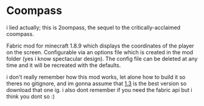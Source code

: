 Coompass
========

i lied actually; this is 2oompass, the sequel to the critically-acclaimed coompass.

Fabric mod for minecraft 1.8.9 which displays the coordinates of the player on
the screen. Configurable via an options file which is created in the mod folder
(yes i know spectacular design). The config file can be deleted at any time and
it will be recreated with the defaults.

i don't really remember how this mod works, let alone how to build it so theres
no gitignore, and im gonna assume that [1.3](2oompass1.3-mc1.8.9.jar) is the best
version so download that one ig. i also dont remember if you need the fabric api but i think you dont so :)